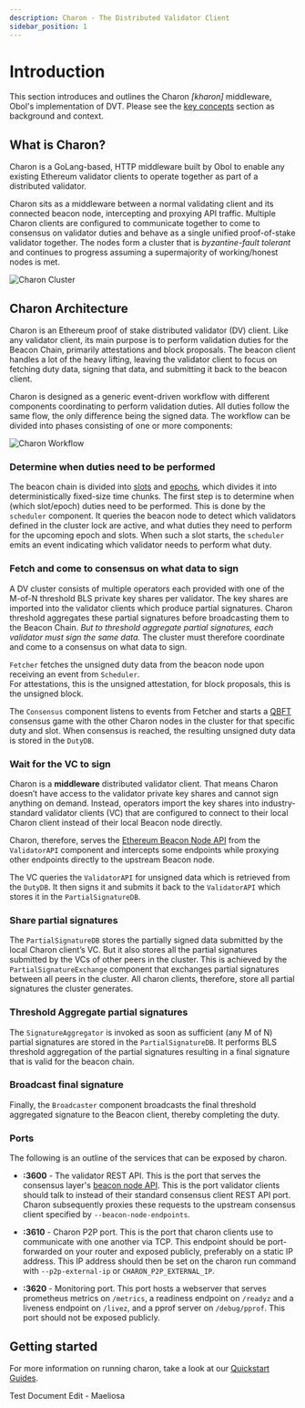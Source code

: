 ```yaml
---
description: Charon - The Distributed Validator Client
sidebar_position: 1
---
```


# Introduction

This section introduces and outlines the Charon *[kharon]* middleware, Obol's implementation of DVT. Please see the [key concepts](/docs/int/key-concepts) section as background and context.

## What is Charon?

Charon is a GoLang-based, HTTP middleware built by Obol to enable any existing Ethereum validator clients to operate together as part of a distributed validator.

Charon sits as a middleware between a normal validating client and its connected beacon node, intercepting and proxying API traffic. Multiple Charon clients are configured to communicate together to come to consensus on validator duties and behave as a single unified proof-of-stake validator together. The nodes form a cluster that is _byzantine-fault tolerant_ and continues to progress assuming a supermajority of working/honest nodes is met.

![Charon Cluster](/img/DVCluster.png)

## Charon Architecture
Charon is an Ethereum proof of stake distributed validator (DV) client. Like any validator client, its main purpose is to perform validation duties for the Beacon Chain, primarily attestations and block proposals. The beacon client handles a lot of the heavy lifting, leaving the validator client to focus on fetching duty data, signing that data, and submitting it back to the beacon client.

Charon is designed as a generic event-driven workflow with different components coordinating to perform validation duties. All duties follow the same flow, the only difference being the signed data. The workflow can be divided into phases consisting of one or more components:

![Charon Workflow](/img/workflow.jpg)

### Determine **when** duties need to be performed
The beacon chain is divided into [slots](https://eth2book.info/bellatrix/part3/config/types/#slot) and [epochs](https://eth2book.info/bellatrix/part3/config/types/#epoch), which divides it into deterministically fixed-size time chunks. 
The first step is to determine when (which slot/epoch) duties need to be performed. This is done by the `scheduler` component. 
It queries the beacon node to detect which validators defined in the cluster lock are active, and what duties they need to perform for 
the upcoming epoch and slots. When such a slot starts, the `scheduler` emits an event indicating which validator needs to perform what duty.

### Fetch and come to consensus on **what** data to sign
A DV cluster consists of multiple operators each provided with one of the M-of-N threshold BLS private key shares per validator. 
The key shares are imported into the validator clients which produce partial signatures. 
Charon threshold aggregates these partial signatures before broadcasting them to the Beacon Chain. 
*But to threshold aggregate partial signatures, each validator must sign the same data.*
The cluster must therefore coordinate and come to a consensus on what data to sign.

`Fetcher` fetches the unsigned duty data from the beacon node upon receiving an event from `Scheduler`.  
For attestations, this is the unsigned attestation, for block proposals, this is the unsigned block.

The `Consensus` component listens to events from Fetcher and starts a [QBFT](https://docs.goquorum.consensys.net/configure-and-manage/configure/consensus-protocols/qbft/) consensus game with the other 
Charon nodes in the cluster for that specific duty and slot. 
When consensus is reached, the resulting unsigned duty data is stored in the `DutyDB`.

### **Wait** for the VC to sign
Charon is a **middleware** distributed validator client. That means Charon doesn’t have access to the 
validator private key shares and cannot sign anything on demand. 
Instead, operators import the key shares into industry-standard validator clients (VC) 
that are configured to connect to their local Charon client instead of their local Beacon node directly.

Charon, therefore, serves the [Ethereum Beacon Node API](https://ethereum.github.io/beacon-APIs/#/) from the `ValidatorAPI` component and 
intercepts some endpoints while proxying other endpoints directly to the upstream Beacon node.

The VC queries the `ValidatorAPI` for unsigned data which is retrieved from the `DutyDB`. It then signs it and submits it 
back to the `ValidatorAPI` which stores it in the `PartialSignatureDB`.

### **Share** partial signatures
The `PartialSignatureDB` stores the partially signed data submitted by the local Charon client’s VC. 
But it also stores all the partial signatures submitted by the VCs of other peers in the cluster. 
This is achieved by the `PartialSignatureExchange` component that exchanges partial signatures between all peers in the cluster. 
All charon clients, therefore, store all partial signatures the cluster generates.

### **Threshold Aggregate** partial signatures
The `SignatureAggregator` is invoked as soon as sufficient (any M of N) partial signatures are stored in the `PartialSignatureDB`. 
It performs BLS threshold aggregation of the partial signatures resulting in a final signature that is valid for the beacon chain.

### **Broadcast** final signature
Finally, the `Broadcaster` component broadcasts the final threshold aggregated signature to the Beacon client, thereby completing the duty.

### Ports

The following is an outline of the services that can be exposed by charon.

- **:3600** - The validator REST API. This is the port that serves the consensus layer's [beacon node API](https://ethereum.github.io/beacon-APIs/). This is the port validator clients should talk to instead of their standard consensus client REST API port. Charon subsequently proxies these requests to the upstream consensus client specified by `--beacon-node-endpoints`.

- **:3610** - Charon P2P port. This is the port that charon clients use to communicate with one another via TCP. This endpoint should be port-forwarded on your router and exposed publicly, preferably on a static IP address. This IP address should then be set on the charon run command with `--p2p-external-ip` or `CHARON_P2P_EXTERNAL_IP`.

- **:3620** - Monitoring port. This port hosts a webserver that serves prometheus metrics on `/metrics`, a readiness endpoint on `/readyz` and a liveness endpoint on `/livez`, and a pprof server on `/debug/pprof`. This port should not be exposed publicly.

## Getting started

For more information on running charon, take a look at our [Quickstart Guides](docs/int/quickstart/index.md). 



Test Document Edit - Maeliosa 
